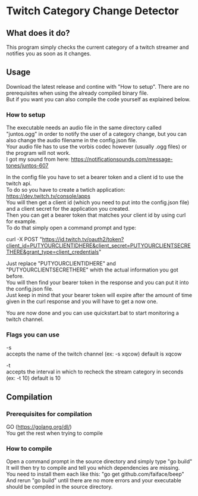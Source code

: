 # Twitch Category Change Detector

## What does it do?
This program simply checks the current category of a twitch streamer and notifies you as soon as it changes.  


## Usage
Download the latest release and contine with "How to setup". There are no prerequisites when using the already compiled binary file.  
But if you want you can also compile the code yourself as explained below.  


### How to setup
The executable needs an audio file in the same directory called "juntos.ogg" in order to notify the user of a category change, but you can also change the audio filename in the config.json file.  
Your audio file has to use the vorbis codec however (usually .ogg files) or the program will not work.  
I got my sound from here: https://notificationsounds.com/message-tones/juntos-607  

In the config file you have to set a bearer token and a client id to use the twitch api.  
To do so you have to create a twtich application: https://dev.twitch.tv/console/apps  
You will then get a client id (which you need to put into the config.json file) and a client secret for the application you created.  
Then you can get a bearer token that matches your client id by using curl for example.  
To do that simply open a command prompt and type:  

curl -X POST "https://id.twitch.tv/oauth2/token?client_id=PUTYOURCLIENTIDHERE&client_secret=PUTYOURCLIENTSECRETHERE&grant_type=client_credentials"  

Just replace "PUTYOURCLIENTIDHERE" and "PUTYOURCLIENTSECRETHERE" whith the actual information you got before.  
You will then find your bearer token in the response and you can put it into the config.json file.  
Just keep in mind that your bearer token will expire after the amount of time given in the curl response and you will have to get a now one.  

You are now done and you can use quickstart.bat to start monitoring a twitch channel.


### Flags you can use
-s  
  accepts the name of the twitch channel (ex: -s xqcow) default is xqcow  
  
-t  
  accepts the interval in which to recheck the stream category in seconds (ex: -t 10) default is 10  

## Compilation
### Prerequisites for compilation
GO  (https://golang.org/dl/)  
You get the rest when trying to compile  


### How to compile
Open a command prompt in the source directory and simply type "go build"  
It will then try to compile and tell you which dependencies are missing.  
You need to install them each like this: "go get github.com/faiface/beep"  
And rerun "go build" until there are no more errors and your executable should be compiled in the source directory.  
